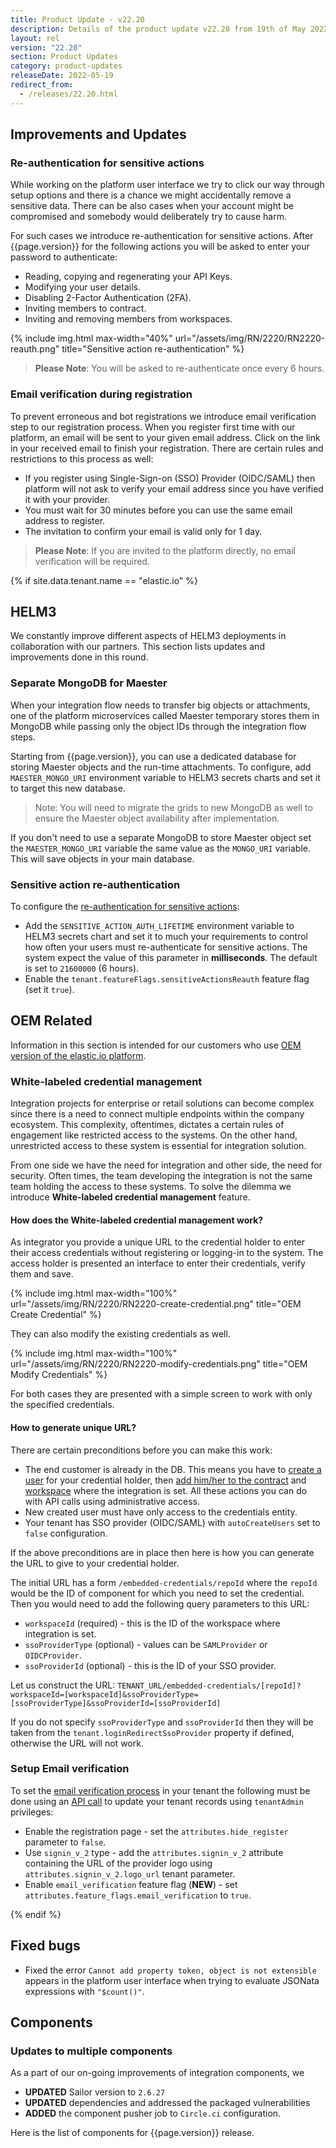 ```yaml
---
title: Product Update - v22.20
description: Details of the product update v22.20 from 19th of May 2022.
layout: rel
version: "22.20"
section: Product Updates
category: product-updates
releaseDate: 2022-05-19
redirect_from:
  - /releases/22.20.html
---
```


## Improvements and Updates

### Re-authentication for sensitive actions

While working on the platform user interface we try to click our way through
setup options and there is a chance we might accidentally remove a sensitive data.
There can be also cases when your account might be compromised and somebody would
deliberately try to cause harm.

For such cases we introduce re-authentication for sensitive actions. After
{{page.version}} for the following actions you will be asked to enter your password
to authenticate:

*   Reading, copying and regenerating your API Keys.
*   Modifying your user details.
*   Disabling 2-Factor Authentication (2FA).
*   Inviting members to contract.
*   Inviting and removing members from workspaces.

{% include img.html max-width="40%" url="/assets/img/RN/2220/RN2220-reauth.png" title="Sensitive action re-authentication" %}

> **Please Note**: You will be asked to re-authenticate once every 6 hours.

### Email verification during registration

To prevent erroneous and bot registrations we introduce email verification step to
our registration process. When you register first time with our platform, an email
will be sent to your given email address. Click on the link in your received email
to finish your registration. There are certain rules and restrictions to this process as well:

*   If you register using Single-Sign-on (SSO) Provider (OIDC/SAML) then platform will not ask to verify your email address since you have verified it with your provider.
*   You must wait for 30 minutes before you can use the same email address to register.
*   The invitation to confirm your email is valid only for 1 day.

> **Please Note**: If you are invited to the platform directly, no email verification will be required.

{% if site.data.tenant.name == "elastic.io" %}

## HELM3

We constantly improve different aspects of HELM3 deployments in collaboration
with our partners. This section lists updates and improvements done in this round.

### Separate MongoDB for Maester

When your integration flow needs to transfer big objects or attachments, one of
the platform microservices called Maester temporary stores them in MongoDB while
passing only the object IDs through the integration flow steps.

Starting from {{page.version}}, you can use a dedicated database for storing Maester
objects and the run-time attachments. To configure, add `MAESTER_MONGO_URI`
environment variable to HELM3 secrets charts and set it to target this new database.

> Note: You will need to migrate the grids to new MongoDB as well to ensure the Maester
> object availability after implementation.

If you don't need to use a separate MongoDB to store Maester object set
the `MAESTER_MONGO_URI` variable the same value as the `MONGO_URI` variable. This
will save objects in your main database.

### Sensitive action re-authentication

To configure the [re-authentication for sensitive actions](#re-authentication-for-sensitive-actions):
*   Add the `SENSITIVE_ACTION_AUTH_LIFETIME` environment variable to HELM3 secrets chart and set it to much your requirements to control how often your users must re-authenticate for sensitive actions. The system expect the value of this parameter in **milliseconds**. The default is set to `21600000` (6 hours).
*   Enable the `tenant.featureFlags.sensitiveActionsReauth` feature flag (set it `true`).

## OEM Related

Information in this section is intended for our customers who use
[OEM version of the elastic.io platform](https://www.elastic.io/saas-embedded-integration/).


### White-labeled credential management

Integration projects for enterprise or retail solutions can become complex since there is a
need to connect multiple endpoints within the company ecosystem. This complexity,
oftentimes, dictates a certain rules of engagement like restricted access to the
systems. On the other hand, unrestricted access to these system is essential for
integration solution.

From one side we have the need for integration and other side, the need for security.
Often times, the team developing the integration is not the same team holding the
access to these systems. To solve the dilemma we introduce **White-labeled credential management**
feature.

#### How does the White-labeled credential management work?

As integrator you provide a unique URL to the credential holder to enter their access credentials without
registering or logging-in to the system. The access holder is presented an interface
to enter their credentials, verify them and save.

{% include img.html max-width="100%" url="/assets/img/RN/2220/RN2220-create-credential.png" title="OEM Create Credential" %}

They can also modify the existing credentials as well.

{% include img.html max-width="100%" url="/assets/img/RN/2220/RN2220-modify-credentials.png" title="OEM Modify Credentials" %}

For both cases they are presented with a simple screen to work with only the
specified credentials.

#### How to generate unique URL?

There are certain preconditions before you can make this work:

*   The end customer is already in the DB. This means you have to [create a user]({{site.data.tenant.apiDocsUri}}/v2/#create-a-user) for your credential holder, then [add him/her to the contract]({{site.data.tenant.apiDocsUri}}/v2/#add-a-new-member-to-the-contract's-scope) and [workspace]({{site.data.tenant.apiDocsUri}}/v2/#add-a-new-member-to-workspace) where the integration is set. All these actions you can do with API calls using administrative access.
*   New created user must have only access to the credentials entity.
*   Your tenant has SSO provider (OIDC/SAML) with `autoCreateUsers` set to `false` configuration.

If the above preconditions are in place then here is how you can generate the URL
to give to your credential holder.

The initial URL has a form `/embedded-credentials/repoId` where the `repoId`
would be the ID of component for which you need to set the credential. Then you
would need to add the following query parameters to this URL:

*   `workspaceId` (required) - this is the ID of the workspace where integration is set.
*   `ssoProviderType` (optional) - values can be `SAMLProvider` or `OIDCProvider`.
*   `ssoProviderId` (optional) - this is the ID of your SSO provider.

Let us construct the URL:
`TENANT_URL/embedded-credentials/[repoId]?workspaceId=[workspaceId]&ssoProviderType=[ssoProviderType]&ssoProviderId=[ssoProviderId]`

If you do not specify `ssoProviderType` and `ssoProviderId` then they will be
taken from the `tenant.loginRedirectSsoProvider` property if defined, otherwise
the URL will not work.

### Setup Email verification

To set the [email verification process](#email-verification-during-registration)
in your tenant the following must be done using an [API call]({{site.data.tenant.apiDocsUri}}/v2/#update-a-tenant) to update your tenant records using `tenantAdmin` privileges:

*   Enable the registration page - set the `attributes.hide_register` parameter to `false`.
*   Use `signin_v_2` type - add the `attributes.signin_v_2` attribute containing the URL of the provider logo using `attributes.signin_v_2.logo_url` tenant parameter.
*   Enable `email_verification` feature flag (**NEW**) - set `attributes.feature_flags.email_verification` to `true`.

{% endif %}

## Fixed bugs

*   Fixed the error `Cannot add property token, object is not extensible` appears in the platform user interface when trying to evaluate JSONata expressions with `"$count()"`.

## Components


### Updates to multiple components

As a part of our on-going improvements of integration components, we

*   **UPDATED** Sailor version to `2.6.27`
*   **UPDATED** dependencies and addressed the packaged vulnerabilities
*   **ADDED** the component pusher job to `Circle.ci` configuration.

Here is the list of components for {{page.version}} release.

